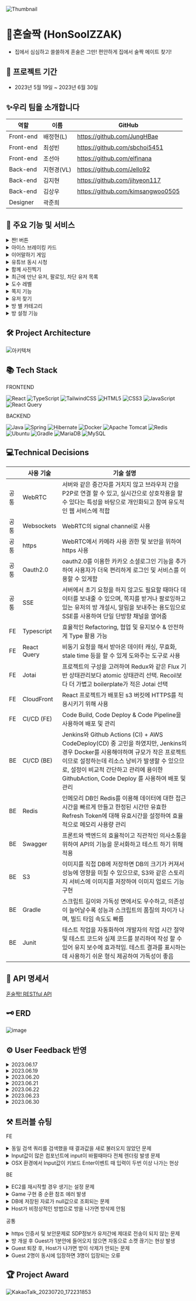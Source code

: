 ![Thumbnail](https://github.com/Jello92/BE/assets/128972031/27c2dcbf-3f82-4c1c-aaa4-c69041e4d096)


# 🍻혼술짝 (HonSoolZZAK)
- 집에서 심심하고 쓸쓸하게 혼술은 그만! 편안하게 집에서 술짝 메이트 찾기!  


📆 프로젝트 기간
---------------------------------------
- 2023년 5월 19일 ~ 2023년 6월 30일


✨우리 팀을 소개합니다
---------------------------------------
| 역할 | 이름 | GitHub |
| ------ | -- | ----|
| Front-end | 배정현(L) | https://github.com/JungHBae|
| Front-end | 최성빈 | https://github.com/sbchoi5451|
| Front-end | 조선아 | https://github.com/elfinana| 
| Back-end | 지현경(VL)|  https://github.com/Jello92|
| Back-end | 김지현 | https://github.com/jihyeon117|
| Back-end | 김상우 | https://github.com/kimsangwoo0505|
| Designer | 곽준희 | |

🍹 주요 기능 및 서비스
--------------------------------------
<details>
<summary> 짠! 버튼 </summary>

- 짠 버튼을 눌러 상대방과 기분 좋게 짠을 같이  할 수 있습니다.
 ![짠_기능](https://github.com/princesssana/todolist_lv2/assets/90277176/9335cf0a-d58d-4ebc-927a-4326c2f9fc32)

</details>
<details>
<summary> 아이스 브레이킹 카드 </summary>

- 처음 본 짝꿍과 어색해서 무슨 말을 해야할지 모를때! 아이스 브레이커 질문 카드를 이용하여 짝꿍과 대화를 할 수 있습니다.
 ![아이스브레이커](https://github.com/princesssana/todolist_lv2/assets/90277176/567382aa-c308-4469-b046-a64a38ed37d4)

</details>
<details>
<summary> 이어말하기 게임 </summary>

- 이어말하기 게임을 통하여 상대방과 재미있게 게임도 하고 친해질 수 있습니다.
 ![게임-min](https://github.com/princesssana/todolist_lv2/assets/90277176/9d4078a0-9ae4-4008-9e8f-90636c94f93e)

</details>
<details>
<summary> 유튜브 동시 시청 </summary>

- 유튜브 링크를 넣으면 짝궁과 원하는 영상을 동시 시청 및 제어할 수 있습니다.
 ![Youtube_(1) (online-video-cutter com) (1)](https://github.com/princesssana/todolist_lv2/assets/90277176/05855783-3f98-4459-b822-7feda8645cfc)

</details>
<details>
<summary> 함께 사진찍기 </summary>

- 만약 짝꿍과 즐거운 시간을 보냈다면, 함께 사진을 찍어 기록할 수 있는 기능이 있습니다. 상대방은 사진 찍는 것에 대한 여부를 선택할 수 있습니다.
 ![사진찍기-min](https://github.com/princesssana/todolist_lv2/assets/90277176/c1caf1b1-a04e-43b3-bbcf-fb5e08608f11)

</details>
<details>
<summary> 최근에 만난 유저, 팔로잉, 차단 유저 목록 </summary>

- 마이페이지에서 최근에 만난 유저, 팔로잉 하는 유저 및 차단한 유저 목록들을 확인 할 수 있습니다. 
 ![마이페이지_목록](https://github.com/princesssana/todolist_lv2/assets/90277176/527fe200-11e8-46f0-a493-b0ece19debd3)

</details>
<details>
<summary> 도수 레벨 </summary>

- 도수 레벨은 상대방의 매너를 평가해주는 시스템입니다. 도수가 높으면 높을 수록 매너가 좋은 유저를 의미합니다. 
 ![도수기능-min](https://github.com/princesssana/todolist_lv2/assets/90277176/7f931634-a099-4eea-a3db-9e8e1af3fa54)

</details>
<details>
<summary> 쪽지 기능 </summary>

- 쪽지 기능을 통하여 유저 간 소통하고 쪽지를 주고 받을 수 있습니다. 
 ![KakaoTalk_20230720_230035470](https://github.com/princesssana/todolist_lv2/assets/90277176/36b2da37-301a-4477-bb36-a362709c7921)

</details>
<details>
<summary> 유저 찾기 </summary>

- 유저 찾기를 통하여, 다른 유저를 찾아서 팔로우, 신고, 차단, 쪽지 보내기 및 도수 올리기 등 사용 할 수 있습니다.
 ![유저찾기-min](https://github.com/princesssana/todolist_lv2/assets/90277176/d75cfbcf-2951-4f5d-b6c6-3d345f02e02e)

</details>
<details>
<summary> 방 별 카테고리 </summary>

- 방 별로 카테고리가 있어, 원하는 카테고리에 방을 생성 하거나, 입장 하실 수 있습니다.
 ![방별_카테고리](https://github.com/princesssana/todolist_lv2/assets/90277176/e6c916a2-97a3-439d-af57-a64555fcf757)

</details>
<details>
<summary> 방 설정 기능 </summary>

- 방 설정 기능을 통하여, 조금 더 세부적으로 원하는 방을 찾아볼 수 있습니다.
 ![방_설정-min](https://github.com/princesssana/todolist_lv2/assets/90277176/b69b506c-aeb5-43db-84c4-0c47a5a7b854)

</details>


🛠 Project Architecture
---------------------------------------
![아키텍쳐](https://github.com/soolzzak/BE/assets/128972031/d512fe9a-74fb-4f53-b4df-9bd7fdd44ea4)


📚 Tech Stack
---------------------------------------
FRONTEND  

![React](https://img.shields.io/badge/react-%2320232a.svg?style=for-the-badge&logo=react&logoColor=%2361DAFB) 
![TypeScript](https://img.shields.io/badge/typescript-%23007ACC.svg?style=for-the-badge&logo=typescript&logoColor=white) 
![TailwindCSS](https://img.shields.io/badge/tailwindcss-%2338B2AC.svg?style=for-the-badge&logo=tailwind-css&logoColor=white) 
![HTML5](https://img.shields.io/badge/html5-%23E34F26.svg?style=for-the-badge&logo=html5&logoColor=white) 
![CSS3](https://img.shields.io/badge/css3-%231572B6.svg?style=for-the-badge&logo=css3&logoColor=white) 
![JavaScript](https://img.shields.io/badge/javascript-%23323330.svg?style=for-the-badge&logo=javascript&logoColor=%23F7DF1E) 
![React Query](https://img.shields.io/badge/-React%20Query-FF4154?style=for-the-badge&logo=react%20query&logoColor=white)

BACKEND   

![Java](https://img.shields.io/badge/java-%23ED8B00.svg?style=for-the-badge&logo=openjdk&logoColor=white) 
![Spring](https://img.shields.io/badge/spring-%236DB33F.svg?style=for-the-badge&logo=spring&logoColor=white) 
![Hibernate](https://img.shields.io/badge/Hibernate-59666C?style=for-the-badge&logo=Hibernate&logoColor=white) 
![Docker](https://img.shields.io/badge/docker-%230db7ed.svg?style=for-the-badge&logo=docker&logoColor=white) 
![Apache Tomcat](https://img.shields.io/badge/apache%20tomcat-%23F8DC75.svg?style=for-the-badge&logo=apache-tomcat&logoColor=black) 
![Redis](https://img.shields.io/badge/redis-%23DD0031.svg?style=for-the-badge&logo=redis&logoColor=white) 
![Ubuntu](https://img.shields.io/badge/Ubuntu-E95420?style=for-the-badge&logo=ubuntu&logoColor=white) 
![Gradle](https://img.shields.io/badge/Gradle-02303A.svg?style=for-the-badge&logo=Gradle&logoColor=white) 
![MariaDB](https://img.shields.io/badge/MariaDB-003545?style=for-the-badge&logo=mariadb&logoColor=white) 
![MySQL](https://img.shields.io/badge/mysql-%2300f.svg?style=for-the-badge&logo=mysql&logoColor=white) 
  
💻Technical Decisions
---------------------------------------

|  | 사용 기술 | 기술 설명 |
| --- | --- | --- |
| 공통 | WebRTC | 서버와 같은 중간자를 거치지 않고 브라우저 간을 P2P로 연결 할 수 있고, 실시간으로 상호작용을 할 수 있다는 특성을 바탕으로 개인화되고 참여 유도적인 웹 서비스에 적합 |
| 공통 | Websockets | WebRTC의 signal channel로 사용 |
| 공통 | https | WebRTC에서 카메라 사용 권한 및 보안을 위하여 https 사용 |
| 공통 | Oauth2.0 | oauth2.0를 이용한 카카오 소셜로그인 기능을 추가하여 사용자가 더욱 편리하게 로그인 및 서비스를 이용할 수 있게함 |
| 공통 | SSE | 서버에서 초기 요청을 하지 않고도 필요할 때마다 데이터를 보내줄 수 있으며, 쪽지를 받거나  팔로잉하고 있는 유저의 방 개설시, 알림을 보내주는 용도임으로 SSE를 사용하여 단일 단방향 채널을 열어줌 |
| FE | Typescript | 효율적인 Refactoring, 협업 및 유지보수 & 안전하게 Type 활용 가능 |
| FE | React Query | 비동기 요청을 해서 받아온 데이터 캐싱, 무효화, stale time 등을 할 수 있게 도와주는 도구로 사용 |
| FE | Jotai | 프로젝트의 구성을 고려하여 Redux와 같은 Flux 기반 상태관리보다 atomic 상태관리 선택. Recoil보다 더 가볍고 boilerplate가 적은 Jotai 선택 |
| FE | CloudFront | React 프로젝트가 배포된 s3 버킷에 HTTPS를 적용시키기 위해 사용 |
| FE | CI/CD (FE) | Code Build, Code Deploy & Code Pipeline을 사용하여 배포 및 관리 |
| BE | CI/CD (BE) | Jenkins와 Github Actions (CI) + AWS CodeDeploy(CD) 중 고민을 하였지만, Jenkins의 경우 Docker를 사용해야하며 규모가 작은 프로젝트이므로 설정하는데 리소스 낭비가 발생할 수 있으므로, 설정이 비교적 간단하고 관리에 용이한 GithubAction, Code Deploy 를 사용하여 배포 및 관리 |
| BE | Redis | 인메모리 DB인 Redis를 이용해 데이터에 대한 접근시간을 빠르게 만들고 한정된 시간만 유효한 Refresh Token에 대해 유효시간을 설정하여 효율적으로 메모리 사용량 관리 |
| BE | Swagger | 프론트와 백엔드의 효율적이고 직관적인 의사소통을 위하여 API의 기능을 문서화하고 테스트 하기 위해 적용 |
| BE | S3 | 이미지를 직접 DB에 저장하면 DB의 크기가 커져서 성능에 영향을 미칠 수 있으므로, S3와 같은 스토리지 서비스에 이미지를 저장하여 이미지 업로드 기능 구현 |
| BE | Gradle | 스크립트 길이와 가독성 면에서도 우수하고, 의존성이 늘어날수록 성능과 스크립트의 품질의 차이가 나며, 빌드 타임 속도도 빠름 |
| BE | Junit | 테스트 작업을 자동화하여 개발자의 작업 시간 절약 및 테스트 코드와 실제 코드를 분리하여 작성 할 수 있어 유지 보수에 효과적임. 테스트 결과를 표시하는데 사용하기 쉬운 형식 제공하여 가독성이 좋음 |


📅 API 명세서
---------------------------------------
[혼술짝! RESTful API](https://fate-starfish-b23.notion.site/adfd01d3d12a465095c39b7e1a8f796a?v=c4c7b5d149e846bdb61357331bf241ed)



🗝 ERD 
---------------------------------------
![image](https://github.com/Jello92/BE/assets/128972031/8595f93e-c6a5-45e9-9a3f-4c5b392b2edb)

⚙ User Feedback 반영
---------------------------------------
<details>
<summary> 2023.06.17 </summary>

- 빈방 버그 수정

</details>
<details>
<summary> 2023.06.19 </summary>

- Youtube 구축, 유저 피드백 반영 (메인 페이지 프로필 눌렀을때 국문으로 변경)

</details>
<details>
<summary> 2023.06.20 </summary>

- SSE 및 쪽지 기능 / 유저 피드백 반영하여 디자인 수정 및 쪽지, 유저 찾기 기능 추가

</details>
<details>
<summary> 2023.06.21 </summary>

- 이어말하기 게임 기능 추가
- 방제목, 닉네임 길이 제한
- 방에서 메인 홈 배너를 통해 이탈할 경우 팝업 노출
- 채팅방에서 유저 프로필 누르면, 마이페이지처럼 모달 띄우기
- 비공개 방여부 카드에 보여주기
- YouTube 유저 소리 연결 및 컨트롤 제어
- 유저 카드 이메일 노출 X / 도수 레벨 관련 설명서 구축
- 메인페이지 방 카드 및 입장전 모달 디자인 변경 및 방장 정보 추가
- 유저찾기 기능 추가
- 마이크, 카메라 state 국문으로 변경 및 화면공유 위치 / 마이크, 화면 버튼 버그 수정
- 신고버튼 모달창 닫히기 수정
- 상대방 나가면 바로 화면 전환 될 수 있게 수정
- 강퇴 당했을때 상대방에게 강퇴되었다는 모달 띄우기
- 게스트나 호스트 나갔을때 상대방에게 메세지 모달 뜨우기

</details>
<details>
<summary> 2023.06.22 </summary>

- 유저피드백 반영하여 게임 설명 및 플로우 추가
- 아이스브레이커 기능 구현 (BE)
- Lighthouse 성능 개선 위해 메인 배너 webp로 convert
- 아이스브레이커 기능 디자인 및 구현 완료
- 한줄소개 150자 제한
- 회원가입 카카오 버튼 추가
- 마이크, 비디오 on/off 버그 수정
- 방 삭제 버그 수정 완료
- 사진찍기 기능 구현 완료
- 메세지 기능 추가 완료 / 쪽기 기능 추가 완료

</details>
<details>
<summary> 2023.06.23 </summary>

- 회원 탈퇴 기능
- 아이스브레이커 & 쪽지 사용 background 수정
- 마이페이지에 쪽지 버튼 추가

</details>
<details>
<summary> 2023.06.30 </summary>

- Refresh Token Redis 적용
- 보안처리를 위하여 HTTP Only와 Secure 적용
  
</details>


⚒ 트러블 슈팅
---------------------------------------
FE
<details>
<summary>동일 검색 쿼리를 검색했을 때 결과값을 새로 불러오지 않았던 문제</summary>

**`문제사항`**

검색 input으로 이전과 동일 검색어를 임력했을 때 값을 새로 불러오지 않음. 

**`해결방안`**

검색어가 atom으로 메인페이지 컴포넌트에 전달되어 값의 update가 있을 경우 useMutation으로 방 리스트 불러옴.

그러나 이전과 동일 값을 입력할 경우 값의 변화가 없기 때문에, trigger용 boolean atom을 만들어서 useEffect를 활용해 검색 성공

</details>
<details>
<summary>Input값이 많은 컴포넌트에 input이 바뀔때마다 전체 렌더링 발생 문제</summary>

**`문제사항`**

CI/CD환경을 구축하는 과정에서 기존에 jar파일을 EC2를 통해 배포하던 방식과 타이밍적으로 충돌될 경우 EC2를 재시작 해야 하는 경우가 발생했고 탄력적 ip로 설정하지 않아 재시작하면 IP가 변경되어 생기는 설정 문제가 발생

**`문제분석`**

예상치 못한 문제로 EC2를 재시작할 경우 매번 IP가 변경된다면 DNS레코드를 변경해야 하고 DNS전파시간 때문에 안정화까지 길면 48시간까지도 걸릴수 있기 때문에 문제가 발생

**`해결방안`**

EC2설정을 탄력적 ip로 바꾼다면 CI/CD구축과정에서 생긴 충돌 문제말고도 다른 문제에도 대비할 수 있게 됨

**`의견조율 및 의사결정`**  

당장에 DNS전파 시간으로 인해 서버가 불안정해질 수 있더라도 CI/CD환경 구축과정에서 생긴 충돌같이 언제라도 EC2를 재시작해야 할 수 있기 때문에 **탄력적 IP로 바꾸고 DNS레코드를 변경**하기로 결정
</details>
<details>
<summary>OSX 환경에서 Input값이 키보드 Enter이벤트 때 입력이 두번 이상 나가는 현상</summary>

**`문제사항`**

몇 Mac OS 환경에서 Input값을 입력하고 Enter를 입력했을 때 Keydown event가 두번 나가면서 입력이 두변 인식 되는 현상이 관측됨

**`문제재현`**

이 현상을 재현하기 위해 테스트 해본 결과, 크롬 브라우저에서 한글을 입력 할 때 keycode 229가 발생한다는 것을 알게 되었음. 한글의 조합을 통한 글자입력완성의 특성상 입력 도중 입력 완료로 인식하지 않고 아직 입력중인것으로 인식하여 아직 IME composing 단계에서는 아직 composing이기 때문에 229 코드가 나타남. 

**`해결방안`**

아직 composing 단계에서는 이벤트가 트리거 되면 안되기 때문에, 229를 예외처리 하여 문제를 해결함.

```tsx
event.keyCode !== eventTarget.addEventListener("keydown", event => {
if (event.isComposing || event.keyCode === 229) {
return;
}
});
```
</details>

BE
<details>
<summary>EC2를 재시작할 경우 생기는 설정 문제</summary>

**`문제사항`**

CI/CD환경을 구축하는 과정에서 기존에 jar파일을 EC2를 통해 배포하던 방식과 타이밍적으로 충돌될 경우 EC2를 재시작 해야 하는 경우가 발생했고 탄력적 ip로 설정하지 않아 재시작하면 IP가 변경되어 생기는 설정 문제가 발생

**`문제분석`**

예상치 못한 문제로 EC2를 재시작할 경우 매번 IP가 변경된다면 DNS레코드를 변경해야 하고 DNS전파시간 때문에 안정화까지 길면 48시간까지도 걸릴수 있기 때문에 문제가 발생

**`해결방안`**

EC2설정을 탄력적 ip로 바꾼다면 CI/CD구축과정에서 생긴 충돌 문제말고도 다른 문제에도 대비할 수 있게 됨

**`의견조율 및 의사결정`**  

당장에 DNS전파 시간으로 인해 서버가 불안정해질 수 있더라도 CI/CD환경 구축과정에서 생긴 충돌같이 언제라도 EC2를 재시작해야 할 수 있기 때문에 **탄력적 IP로 바꾸고 DNS레코드를 변경**하기로 결정

</details>
<details>
<summary>Game 구현 중 순환 참조 에러 발생</summary>

**`문제사항`**
![KakaoTalk_20230623_214620866](https://github.com/Jello92/BE/assets/128972031/1cb80048-97bf-47f0-8938-69e3e3d104f2)

game을 구현하는 과정에서 순환 참조 오류가 남

**`문제분석`**

![KakaoTalk_20230623_233457180](https://github.com/Jello92/BE/assets/128972031/ff79f27f-81cd-4748-bab2-fe7028ae84da)

SignalHandler는 IdiomGameService를 참조함

![KakaoTalk_20230623_233442770](https://github.com/Jello92/BE/assets/128972031/8a1f2c44-2b51-4695-8025-5ac66057fb30)

IdiomGameService는 SignalHandler 인스턴스를 멤버 변수 signalHandler로 가지고 있음

→ 순환 참조 발생

**`해결방안`**

IdiomGameService에서 SignalHandler의 의존성을 제거함

**`의견조율 및 의사결정`**

![KakaoTalk_20230623_233644761](https://github.com/Jello92/BE/assets/128972031/8f2cd95b-80f2-4dc2-a127-e0bdae760096)

IdiomGameService가 SignalHandler를 직접 의존하는 대신 ApplicationContext를 멤버 변수로 가지고 startGame메서드 내에서 필요할 때마다 SignalHandler 인스턴스를 가져와서 사용함. **직접적인 의존성이 제거되며 순환 참조 해결됨**
</details>
<details>
<summary>DB에 저장된 자료가 null값으로 조회되는 문제</summary>

**`문제사항`**

룸생성부분에서 save로 정보를 db에 저장하는 코드를 작성하고 그 정보를 db에서 조회하는 코드를 작성하였는데 계속 null값이 조회되는 문제 발생

**`문제분석`**

코드의 로직과정에서 정보를 조회하는 부분이 조회 정보의 save후 return이 끝나기 이전의 과정이었기 때문에 제대로 조회할 수 없었음

**`해결방안`**

1. 정보를 가져오는 부분을 다른 파트를 통해서 해결
2. 기존에 save로 저장하는 부분을 saveAndFlush를 써서 해결

**`의견조율 및 의사결정`**  

saveAndFlush를 써서 해결해도 성능적인 부분에서 문제가 없고 코드의 가독성도 더 좋아 보이므로 2번방식을 통해서 해결

</details>
<details>
<summary>Host가 비정상적인 방법으로 방을 나가면 방삭제 안됨</summary>

**`문제사항`**

Host User가 방을 만들고 나가기 버튼을 통해 방을 나가는것이 아닌 비정상적인 방법으로 방을 나가면 방삭제가 안됨.  (ex: URL을 통해 다른 사이트로 이동, 브라우저를 종료)

**`문제분석`**

방나가기 버튼을 눌러서 제대로 유저가 나간다면 버튼에 반응하는 로직이 작동되도록 할 수 있는데 비정상적인 방법으로 host가 나간다면 이러한 로직이 작동하지 않아서 문제가 생긴 것으로 분석됨

**`해결방안`**

1. Session 정보와 연결된 user정보 및 room정보를 저장하고 이를 이용하여 소켓이 Close됐을 때 반응하는 로직을 만들어 문제를 해결

2. 유저들에게 안내메세지를 통해서 가이드라인 제시

3. Socket이 Close 된 후, 일정 시간후 방이 자동으로 삭제되도록 구현

**`의견조율 및 의사결정`**  

소켓이 Close됐을 때 반응하는 로직을 통하는게 가장 확실한 방법인걸로 판단되어, 유저가 들어오고 MSG_TYPE_JOIN에 반응하는 로직을 이용하여 유저의 Session정보와 유저가 들어온 방의 ID값을 맵으로 연결시키고, Session정보와 유저의 ID값을 맵으로 연결시켜 저장하고 이 정보와 함께 소켓이 닫히는 것에 반응하는 afterConnectionClosed메서드를 이용해서 문제를 해결

</details>

공통
<details>
<summary>https 인증서 및 보안문제로 SDP정보가 유저간에 제대로 전송이 되지 않는 문제</summary>

**`문제사항`**

1. https는 SSL/TLS 프로토콜을 사용하여 통신을 암호화하므로 공격자가 데이터를 탈취할 수 없고 웹 사이트 서버가 실제 서버임을 확인하므로 사칭이 방지됨
2. 시그널 채널이 https가 아닌 http로 배포되었을 때 SDP정보가 유저간에 제대로 전송이 되지 않아 화상연결이 되지않는 문제가 발생. 대다수의 웹브라우저는 보안이슈로 인해 WebRTC기능에 대해 https를 통해 페이지가 제공되도록 강제하고 있으며 시그널 채널이 https가 아닌 http로 제공된다면 sdp정보가 제대로 전달되지 않게 됨

**`해결방안`**

1-1. 무료 HTTPS 인증서 발급 기관인 Let’s Encrypt를 통해 인증서를 발급받아 https 적용

1-2. AWS의 ELB와 Route 53, ACM을 이용하여 인증서를 발급받아 적용 

2. 기존에 배포되었던 백엔드 서버를 http가 아닌 https를 통해 배포하여 유저간에 sdp정보가 제대로 전달되도록 하면 됨

**`의견조율 및 의사결정`**  

1-1. 보통 서비스가 소규모라면 1대의 서버에 Nginx(ELB 대신에 로드밸런서로 사용)를 설치하고 Let's Encrypt에서 발급받은 인증서를 등록함. 그러나 와일드카드 인증서의 경우 자동 갱신이 어렵다는 점과 3개월마다 갱신을 해야 한다는 단점이 있음

1-2. AWS에서 서버를 사용하고 있으므로 갱신이 필요 없는 인증서를 발급받아 적용할 수 있음

**결론:** 

**1. 이미 AWS 서버를 이용 중이므로 ELB와 Route 53, ACM을 이용하여 한번에 관리하는 방법이 더 간편하고 쉽다고 판단하여 ACM을 이용하여 인증서를 발급받아 적용함**

**2. 백엔드 서버가 https로 배포될 수 있도록 작업을 하기로 했으며, 완료되기 전 시간동안은 http로 배포된 서버를 이용해서 작업을 하기로 함**

</details>
<details>
<summary>방 개설 후 Guest가 1분안에 들어오지 않으면 자동으로 소켓 끊기는 현상 발생</summary>

**`문제사항`**

방을 만들고 손님이 안들어온 상태로 1분정도 지속되면 자동으로 소켓이 끊기는 현상 발생

**`문제분석`**

따로 추가적인 설정을 해주지 않으면 소켓내에 특정 활동이 없으면 1분내 끊기는 것이 Default값인 것으로 분석

**`해결방안`**

1. 소켓의 타임아웃 설정을 변경하여 소켓이 더 길게 지속되도록 함
2. 주기적으로 Ping메세지를 소켓에 보내, 특정 활동을 하고 있다는 것을 알려 연결 유지

**`의견조율 및 의사결정`**  

타임아웃 설정을 해도 특정 시점에서 끊기므로 **Ping메세지를 주기적으로 보내서 소켓연결을 유지하는 방법을 선택하여 문제를 해결**

</details>
<details>
<summary>Guest 퇴장 후, Host가 나가면 방이 삭제가 안되는 문제</summary>

**`문제사항`**

host가 방을 만들고 나가거나, guest랑 만나고 host가 먼저 방을 나가면 방이 제대로 삭제가 되는데 guest 먼저 나가고 그다음 host가 나가면 방이 삭제가 안됨

**`문제분석`**

특정유저의 소켓이 연결되지 않은 상태에서 그 유저에게 정보를 전달하면 소켓이 에러가 발생해서 이후부터 로직이 제대로 작동하지 않게되는 것으로 분석됨

**`해결방안`**

특정 유저에게 정보를 보내기전 if문과 isOpen을 이용해 session이 미리 열려있나 체크하도록 로직을 짜서 문제를 해결

**`의견조율 및 의사결정`**  

소켓에 연결된 유저에게 메시지를 날릴 때 연결된 상태가 아닌 유저에게 로직을 날리는 경우를 점검하고 isOpen과 if문을 이용해 소켓이 연결되지 않은 유저에게 정보를 전달해 주는 오류를 해결
</details>
<details>
<summary>Guest 2명이 동시에 입장하면 3명이 입장되는 오류</summary>

**`문제사항`**

방장이 방을 만들고 두명이 룸체크를 하고 비슷한 타이밍에 입장하면 3명이 입장하는 오류발생

**`문제분석`**

체크룸의 GET 요청을 통해서 인원이 2명보다 많을 경우 로직이 통과되지 않도록 제한시켰는데, 방인원이 1명일 경우 메인화면의 2명의 유저가 비슷한 타이밍에 방 입장을 누르고 입장전 체크 모달이 뜨면 둘다 체크룸의 로직이 통과되어 3명이 입장되는 오류 발생

**`해결방안`**

1. 룸 엔터부분에서도 한번더 인원을 제한하는 식으로 통제
2. 소켓에서 인원이 2명보다 많을 경우 남은 인원의 소켓이 제대로 연결되지 않도록 하여 통제

**`의견조율 및 의사결정`**  

가장 확실한 방법은 소켓연결 자체가 안되게 하는 방법이라는 의견이 채택되어 **MSG_TYPE_JOIN**을 통해 로직이 실행될때 방인원을 체크하고 2명보다 많은경우 **조금이라도 느렸던 나머지 한사람의 소켓을 끊어서 해결**

</details>


🏆 Project Award
---------------------------------------
![KakaoTalk_20230720_172231853](https://github.com/Jello92/BE/assets/128972031/a018a6dc-df6b-4bf2-8825-b07cd4fce946)

